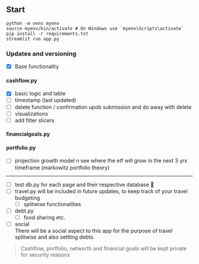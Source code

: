 ## Start

```
python -m venv myenv
source myenv/bin/activate # On Windows use `myenv\Scripts\activate`
pip install -r requirements.txt
streamlit run app.py
```

### Updates and versioning

- [x] Base functionality

#### cashflow.py

- [x] basic logic and table
- [ ] timestamp (last updated)
- [ ] delete function / confirmation upob submission and do away with delete
- [ ] visualizations
- [ ] add filter slicers

#### financialgoals.py

#### portfolio.py

- [ ] projection growth model n see where the etf will grow in the next 3 yrs timeframe (markowitz portfolio theory)

---

- [ ] test db.py for each page and their respective database :tada:
- [ ] travel.py will be included in future updates, to keep track of your travel budgeting
  - [ ] splitwise functionalities
- [ ] debt.py
  - [ ] food sharing etc.
- [ ] social \
       There will be a social aspect to this app for the purpose of travel splitwise and also settling debts.

> Cashflow, portfolio, networth and financial goals will be kept private for security reasons
